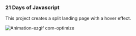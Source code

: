 ### 21 Days of Javascript

This project creates a split landing page with a hover effect.

![Animation-ezgif com-optimize](https://github.com/NikolaVekic/21-days-of-javascript/assets/55920607/478e4aae-287a-46d3-9bc5-50077e489262)




